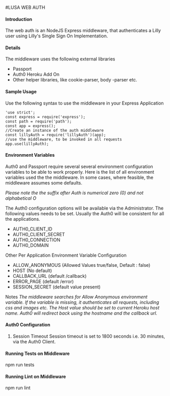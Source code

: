 #LUSA WEB AUTH

#### Introduction
The web auth is an NodeJS Express middleware, that authenticates a Lilly user using Lilly's Single Sign On Implementation. 

#### Details
The middleware uses the following external libraries
* Passport
* Auth0 Heroku Add On
* Other helper libraries, like cookie-parser, body -parser etc.

#### Sample Usage 
Use the following syntax to use the middleware in your Express Application

    'use strict';
    const express = require('express');
    const path = require('path');
    const app = express();
    //Create an instance of the auth middleware
    const lillyAuth = require('lillyAuth')(app);
    //use the middleware, to be invoked in all requests
    app.use(lillyAuth);
#### Environment Variables
Auth0 and Passport require several several environment configuration variables to be able to work properly. Here is the list of all environment variables used the the middleware. In some cases, where feasible, the middleware assumes some defaults.

*Please note the the suffix after Auth is numerical zero (0) and not alphabetical O*

The Auth0 configuration options will be available via the Administrator. The following values needs to be set.
Usually the Auth0 will be consistent for all the applications.
* AUTH0_CLIENT_ID
* AUTH0_CLIENT_SECRET
* AUTH0_CONNECTION
* AUTH0_DOMAIN


Other Per Application Environment Variable Configuration
* ALLOW_ANONYMOUS (Allowed Values true/false, Default : false)
* HOST (No default)
* CALLBACK_URL (default /callback)
* ERROR_PAGE (default /error)
* SESSION_SECRET (default value present)

Notes
*The middleware searches for Allow Anonymous environment variable. If the variable is missing, it authenticates all requests, including css and images etc.
The Host value should be set to current Heroku host name. Auth0 will redirect back using the hostname and the callback url.*

#### Auth0 Configuration
1. Session Timeout
Session timeout is set to 1800 seconds i.e. 30 minutes, via the Auth0 Client.

#### Running Tests on Middleware
npm run tests

#### Running Lint on Middleware
npm run lint 
